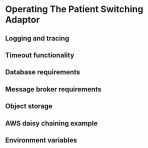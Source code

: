 # Operating The Patient Switching Adaptor

## Logging and tracing

## Timeout functionality

## Database requirements

## Message broker requirements

## Object storage

## AWS daisy chaining example

## Environment variables


